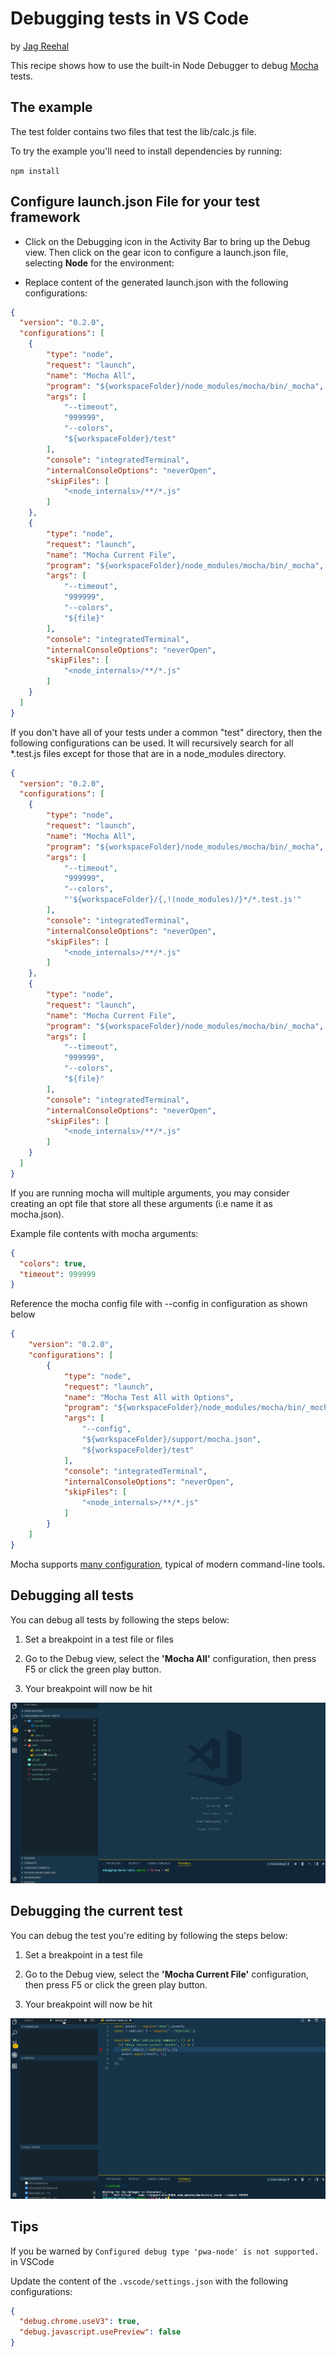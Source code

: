 # Debugging tests in VS Code

by [Jag Reehal](https://twitter.com/jagreehal)

This recipe shows how to use the built-in Node Debugger to debug [Mocha](https://mochajs.org/) tests.

## The example

The test folder contains two files that test the lib/calc.js file.

To try the example you'll need to install dependencies by running:

`npm install`

## Configure launch.json File for your test framework

* Click on the Debugging icon in the Activity Bar to bring up the Debug view.
  Then click on the gear icon to configure a launch.json file, selecting **Node** for the environment:

* Replace content of the generated launch.json with the following configurations:

```json
{
  "version": "0.2.0",
  "configurations": [
    {
        "type": "node",
        "request": "launch",
        "name": "Mocha All",
        "program": "${workspaceFolder}/node_modules/mocha/bin/_mocha",
        "args": [
            "--timeout",
            "999999",
            "--colors",
            "${workspaceFolder}/test"
        ],
        "console": "integratedTerminal",
        "internalConsoleOptions": "neverOpen",
        "skipFiles": [
            "<node_internals>/**/*.js"
        ]
    },
    {
        "type": "node",
        "request": "launch",
        "name": "Mocha Current File",
        "program": "${workspaceFolder}/node_modules/mocha/bin/_mocha",
        "args": [
            "--timeout",
            "999999",
            "--colors",
            "${file}"
        ],
        "console": "integratedTerminal",
        "internalConsoleOptions": "neverOpen",
        "skipFiles": [
            "<node_internals>/**/*.js"
        ]
    }
  ]
}
```

If you don't have all of your tests under a common "test" directory, then the following configurations can be used. It will recursively search for all \*.test.js files except for those that are in a node_modules directory.

```json
{
  "version": "0.2.0",
  "configurations": [
    {
        "type": "node",
        "request": "launch",
        "name": "Mocha All",
        "program": "${workspaceFolder}/node_modules/mocha/bin/_mocha",
        "args": [
            "--timeout",
            "999999",
            "--colors",
            "'${workspaceFolder}/{,!(node_modules)/}*/*.test.js'"
        ],
        "console": "integratedTerminal",
        "internalConsoleOptions": "neverOpen",
        "skipFiles": [
            "<node_internals>/**/*.js"
        ]
    },
    {
        "type": "node",
        "request": "launch",
        "name": "Mocha Current File",
        "program": "${workspaceFolder}/node_modules/mocha/bin/_mocha",
        "args": [
            "--timeout",
            "999999",
            "--colors",
            "${file}"
        ],
        "console": "integratedTerminal",
        "internalConsoleOptions": "neverOpen",
        "skipFiles": [
            "<node_internals>/**/*.js"
        ]
    }
  ]
}
```

If you are running mocha will multiple arguments, you may consider creating an opt file that store all these arguments (i.e name it as mocha.json).

Example file contents with mocha arguments:

```json
{
  "colors": true,
  "timeout": 999999
}
```

Reference the mocha config file with --config in configuration as shown below

```json
{
    "version": "0.2.0",
    "configurations": [
        {
            "type": "node",
            "request": "launch",
            "name": "Mocha Test All with Options",
            "program": "${workspaceFolder}/node_modules/mocha/bin/_mocha",
            "args": [
                "--config",
                "${workspaceFolder}/support/mocha.json",
                "${workspaceFolder}/test"
            ],
            "console": "integratedTerminal",
            "internalConsoleOptions": "neverOpen",
            "skipFiles": [
                "<node_internals>/**/*.js"
            ]
        }
    ]
}
```

Mocha supports [many configuration](https://mochajs.org/#configuring-mocha-nodejs), typical of modern command-line tools.

## Debugging all tests

You can debug all tests by following the steps below:

1. Set a breakpoint in a test file or files

2. Go to the Debug view, select the **'Mocha All'** configuration, then press F5 or click the green play button.

3. Your breakpoint will now be hit

![all](all.gif)

## Debugging the current test

You can debug the test you're editing by following the steps below:

1. Set a breakpoint in a test file

2. Go to the Debug view, select the **'Mocha Current File'** configuration, then press F5 or click the green play button.

3. Your breakpoint will now be hit

![current](current.gif)

## Tips

If you be warned by `Configured debug type 'pwa-node' is not supported.` in VSCode

Update the content of the `.vscode/settings.json` with the following configurations:

```json
{
  "debug.chrome.useV3": true,
  "debug.javascript.usePreview": false
}
```
